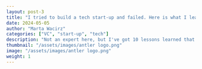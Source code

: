 ```yaml
---
layout: post-3
title: "I tried to build a tech start-up and failed. Here is what I learned"
date: 2024-05-05
author: "Marta Wacirz"
categories: ["VC", "start-up", "tech"]
description: "Not an expert here, but I've got 10 lessons learned that might save you some headaches"
thumbnail: "/assets/images/antler logo.png"
image: "/assets/images/antler logo.png"
weight: 1
---
```

